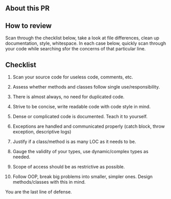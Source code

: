## About this PR

## How to review

Scan through the checklist below, take a look at file differences, clean up documentation, style, whitespace.
In each case below, quickly scan through your code while searching sfor the concerns of that particular line.

## Checklist

1. Scan your source code for useless code, comments, etc.

2. Assess whether methods and classes follow single use/responsibility.

3. There is almost always, no need for duplicated code.

4. Strive to be concise, write readable code with code style in mind.

5. Dense or complicated code is documented. Teach it to yourself.

6. Exceptions are handled and communicated properly (catch block, throw exception, descriptive logs)

7. Justify if a class/method is as many LOC as it needs to be.

8. Gauge the validity of your types, use dynamic/complex types as needed.

9. Scope of access should be as restrictive as possible.

10. Follow OOP, break big problems into smaller, simpler ones. Design methods/classes with this in mind.

You are the last line of defense.
